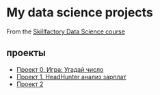 # My data science projects
From the [Skillfactory Data Science course](https://skillfactory.ru/data-scientist
)


## проекты
* [Проект 0. Игра: Угадай число](https://github.com/yogiki/LernProject_SF/blob/master/SF_Exam_2/Baseline_ipynb_.ipynb)
* [Проект 1. HeadHunter анализ зарплат](HeadeHunter_Project/README.md)
* [Проект 2]()